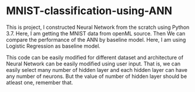# MNIST-classification-using-ANN

This is project, I constructed Neural Network from the scratch using Python 3.7. Here, I am getting the MNIST data from openML source.
Then We can compare the performance of the ANN by baseline model. Here, I am using Logistic Regression as baseline model.

This code can be easily modified for different dataset and architecture of Neural Network can be easily modified using user input.
That is, we can easily select many number of hidden layer and each hidden layer can have any number of neurons.
But the value of number of hidden layer should be atleast one, remember that.
